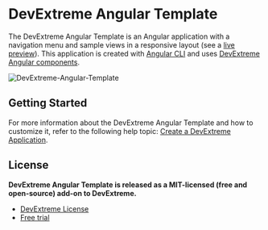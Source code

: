 # DevExtreme Angular Template

The DevExtreme Angular Template is an Angular application with a navigation menu and sample views in a responsive layout (see a [live preview](https://devexpress.github.io/devextreme-angular-template)). This application is created with [Angular CLI](https://github.com/angular/angular-cli) and uses [DevExtreme Angular components](https://js.devexpress.com/Documentation/Guide/Angular_Components/DevExtreme_Angular_Components/).

![DevExtreme-Angular-Template](https://user-images.githubusercontent.com/2280467/74529582-7bfb0500-4f39-11ea-830f-b8583c7a5478.png)

## Getting Started

For more information about the DevExtreme Angular Template and how to customize it, refer to the following help topic: [Create a DevExtreme Application](https://js.devexpress.com/Documentation/Guide/Angular_Components/Getting_Started/Create_a_DevExtreme_Application/).

## License

**DevExtreme Angular Template is released as a MIT-licensed (free and open-source) add-on to DevExtreme.**

- [DevExtreme License](https://js.devexpress.com/Licensing/)
- [Free trial](http://js.devexpress.com/Buy/)
